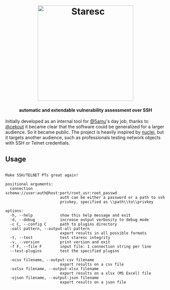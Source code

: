 <h1 align="center"><img width="300px" src="assets/cover.png" alt="Staresc"></h1>
<h4 align="center">automatic and extendable vulnerability assessment over SSH</h4>

Initially developed as an internal tool for [@5amu](https://github.com/5amu)'s day job, thanks to [@cekout](https://github.com/cekout) it became clear that the software could be generalized for a larger audience. So it became public. The project is heavily inspired by [nuclei](https://github.com/projectdiscovery/nuclei), but it targets another audience, such as professionals testing network objects with SSH or Telnet credentials. 

## Usage

```usage: staresc [-h] [-d] [-c C] [-ocsv filename] [-oxlsx filename] [-ojson filename] [-oall pattern] [-t] [-v] [-f F] [--test-plugins] [connection]

Make SSH/TELNET PTs great again!

positional arguments:
  connection            schema://user:auth@host:port/root_usr:root_passwd
                        auth can be either a password or a path to ssh
                        privkey, specified as \\path\\to\\privkey

options:
  -h, --help            show this help message and exit
  -d, --debug           increase output verbosity to debug mode
  -c C, --config C      path to plugins directory
  -oall pattern, --output-all pattern
                        export results in all possible formats
  -t, --test            test staresc integrity
  -v, --version         print version and exit
  -f F, --file F        input file: 1 connection string per line
  --test-plugins        test the specified plugins

  -ocsv filename, --output-csv filename
                        export results on a csv file
  -oxlsx filename, --output-xlsx filename
                        export results on a xlsx (MS Excel) file
  -ojson filename, --output-json filename
                        export results on a json file
```
